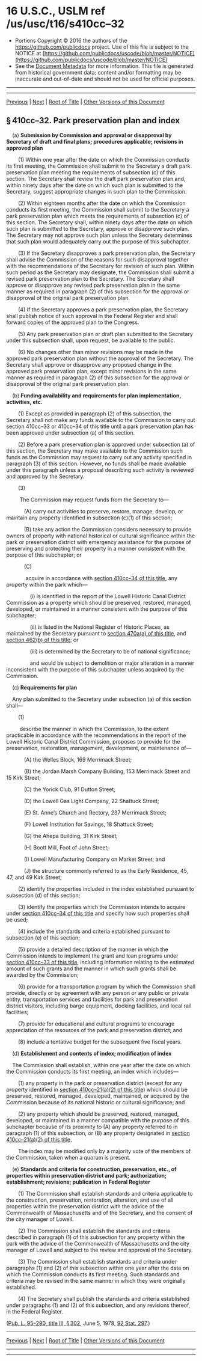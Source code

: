 ---
---

# 16 U.S.C., USLM ref /us/usc/t16/s410cc–32

* Portions Copyright © 2016 the authors of the https://github.com/publicdocs project.
  Use of this file is subject to the NOTICE at [https://github.com/publicdocs/uscode/blob/master/NOTICE](https://github.com/publicdocs/uscode/blob/master/NOTICE)
* See the [Document Metadata](././../../../../../..//README.md) for more information.
  This file is generated from historical government data; content and/or formatting may be inaccurate and out-of-date and should not be used for official purposes.

----------
----------

[Previous](./../../../../../..//us/usc/t16/ch1/schLIX–A/ptC/m__us_usc_t16_s410cc–31.md) | [Next](./../../../../../..//us/usc/t16/ch1/schLIX–A/ptC/m__us_usc_t16_s410cc–33.md) | [Root of Title](./../../../../../../) | [Other Versions of this Document](https://publicdocs.github.io/go/links?ns=uslm&ref=%2Fus%2Fusc%2Ft16%2Fs410cc%E2%80%9332)

## § 410cc–32. Park preservation plan and index

    (a) __Submission by Commission and approval or disapproval by Secretary of draft and final plans; procedures applicable; revisions in approved plan__ 

        (1) Within one year after the date on which the Commission conducts its first meeting, the Commission shall submit to the Secretary a draft park preservation plan meeting the requirements of subsection (c) of this section. The Secretary shall review the draft park preservation plan and, within ninety days after the date on which such plan is submitted to the Secretary, suggest appropriate changes in such plan to the Commission.

        (2) Within eighteen months after the date on which the Commission conducts its first meeting, the Commission shall submit to the Secretary a park preservation plan which meets the requirements of subsection (c) of this section. The Secretary shall, within ninety days after the date on which such plan is submitted to the Secretary, approve or disapprove such plan. The Secretary may not approve such plan unless the Secretary determines that such plan would adequately carry out the purpose of this subchapter.

        (3) If the Secretary disapproves a park preservation plan, the Secretary shall advise the Commission of the reasons for such disapproval together with the recommendations of the Secretary for revision of such plan. Within such period as the Secretary may designate, the Commission shall submit a revised park preservation plan to the Secretary. The Secretary shall approve or disapprove any revised park preservation plan in the same manner as required in paragraph (2) of this subsection for the approval or disapproval of the original park preservation plan.

        (4) If the Secretary approves a park preservation plan, the Secretary shall publish notice of such approval in the Federal Register and shall forward copies of the approved plan to the Congress.

        (5) Any park preservation plan or draft plan submitted to the Secretary under this subsection shall, upon request, be available to the public.

        (6) No changes other than minor revisions may be made in the approved park preservation plan without the approval of the Secretary. The Secretary shall approve or disapprove any proposed change in the approved park preservation plan, except minor revisions in the same manner as required in paragraph (2) of this subsection for the approval or disapproval of the original park preservation plan.

    (b) __Funding availability and requirements for plan implementation, activities, etc.__ 

        (1) Except as provided in paragraph (2) of this subsection, the Secretary shall not make any funds available to the Commission to carry out section 410cc–33 or 410cc–34 of this title until a park preservation plan has been approved under subsection (a) of this section.

        (2) Before a park preservation plan is approved under subsection (a) of this section, the Secretary may make available to the Commission such funds as the Commission may request to carry out any activity specified in paragraph (3) of this section. However, no funds shall be made available under this paragraph unless a proposal describing such activity is reviewed and approved by the Secretary.

        (3)

         The Commission may request funds from the Secretary to—

            (A) carry out activities to preserve, restore, manage, develop, or maintain any property identified in subsection (c)(1) of this section;

            (B) take any action the Commission considers necessary to provide owners of property with national historical or cultural significance within the park or preservation district with emergency assistance for the purpose of preserving and protecting their property in a manner consistent with the purpose of this subchapter; or

            (C)

             acquire in accordance with [section 410cc–34 of this title][/us/usc/t16/s410cc–34], any property within the park which—

                (i) is identified in the report of the Lowell Historic Canal District Commission as a property which should be preserved, restored, managed, developed, or maintained in a manner consistent with the purpose of this subchapter;

                (ii) is listed in the National Register of Historic Places, as maintained by the Secretary pursuant to [section 470a(a) of this title][/us/usc/t16/s470a/a], and [section 462(b) of this title][/us/usc/t16/s462/b]; or

                (iii) is determined by the Secretary to be of national significance;

                and would be subject to demolition or major alteration in a manner inconsistent with the purpose of this subchapter unless acquired by the Commission.

    (c) __Requirements for plan__ 

    Any plan submitted to the Secretary under subsection (a) of this section shall—

        (1)

         describe the manner in which the Commission, to the extent practicable in accordance with the recommendations in the report of the Lowell Historic Canal District Commission, proposes to provide for the preservation, restoration, management, development, or maintenance of—

            (A) the Welles Block, 169 Merrimack Street;

            (B) the Jordan Marsh Company Building, 153 Merrimack Street and 15 Kirk Street;

            (C) the Yorick Club, 91 Dutton Street;

            (D) the Lowell Gas Light Company, 22 Shattuck Street;

            (E) St. Anne’s Church and Rectory, 237 Merrimack Street;

            (F) Lowell Institution for Savings, 18 Shattuck Street;

            (G) the Ahepa Building, 31 Kirk Street;

            (H) Boott Mill, Foot of John Street;

            (I) Lowell Manufacturing Company on Market Street; and

            (J) the structure commonly referred to as the Early Residence, 45, 47, and 49 Kirk Street;

        (2) identify the properties included in the index established pursuant to subsection (d) of this section;

        (3) identify the properties which the Commission intends to acquire under [section 410cc–34 of this title][/us/usc/t16/s410cc–34] and specify how such properties shall be used;

        (4) include the standards and criteria established pursuant to subsection (e) of this section;

        (5) provide a detailed description of the manner in which the Commission intends to implement the grant and loan programs under [section 410cc–33 of this title][/us/usc/t16/s410cc–33], including information relating to the estimated amount of such grants and the manner in which such grants shall be awarded by the Commission;

        (6) provide for a transportation program by which the Commission shall provide, directly or by agreement with any person or any public or private entity, transportation services and facilities for park and preservation district visitors, including barge equipment, docking facilities, and local rail facilities;

        (7) provide for educational and cultural programs to encourage appreciation of the resources of the park and preservation district; and

        (8) include a tentative budget for the subsequent five fiscal years.

    (d) __Establishment and contents of index; modification of index__ 

    The Commission shall establish, within one year after the date on which the Commission conducts its first meeting, an index which includes—

        (1) any property in the park or preservation district (except for any property identified in [section 410cc–21(a)(2) of this title][/us/usc/t16/s410cc–21/a/2]) which should be preserved, restored, managed, developed, maintained, or acquired by the Commission because of its national historic or cultural significance; and

        (2) any property which should be preserved, restored, managed, developed, or maintained in a manner compatible with the purpose of this subchapter because of its proximity to (A) any property referred to in paragraph (1) of this subsection, or (B) any property designated in [section 410cc–21(a)(2) of this title][/us/usc/t16/s410cc–21/a/2].

        The index may be modified only by a majority vote of the members of the Commission, taken when a quorum is present.

    (e) __Standards and criteria for construction, preservation, etc., of properties within preservation district and park; authorization; establishment; revisions; publication in Federal Register__ 

        (1) The Commission shall establish standards and criteria applicable to the construction, preservation, restoration, alteration, and use of all properties within the preservation district with the advice of the Commonwealth of Massachusetts and of the Secretary, and the consent of the city manager of Lowell.

        (2) The Commission shall establish the standards and criteria described in paragraph (1) of this subsection for any property within the park with the advice of the Commonwealth of Massachusetts and the city manager of Lowell and subject to the review and approval of the Secretary.

        (3) The Commission shall establish standards and criteria under paragraphs (1) and (2) of this subsection within one year after the date on which the Commission conducts its first meeting. Such standards and criteria may be revised in the same manner in which they were originally established.

        (4) The Secretary shall publish the standards and criteria established under paragraphs (1) and (2) of this subsection, and any revisions thereof, in the Federal Register.

([Pub. L. 95–290, title III, § 302][/us/pl/95/290/s302], June 5, 1978, [92 Stat. 297][/us/stat/92/297].)

----------

[Previous](./../../../../../..//us/usc/t16/ch1/schLIX–A/ptC/m__us_usc_t16_s410cc–31.md) | [Next](./../../../../../..//us/usc/t16/ch1/schLIX–A/ptC/m__us_usc_t16_s410cc–33.md) | [Root of Title](./../../../../../../) | [Other Versions of this Document](https://publicdocs.github.io/go/links?ns=uslm&ref=%2Fus%2Fusc%2Ft16%2Fs410cc%E2%80%9332)

----------
----------

[/us/usc/t16/s410cc–34]: https://publicdocs.github.io/go/links?ns=uslm&ref=%2Fus%2Fusc%2Ft16%2Fs410cc%E2%80%9334
[/us/usc/t16/s470a/a]: https://publicdocs.github.io/go/links?ns=uslm&ref=%2Fus%2Fusc%2Ft16%2Fs470a%2Fa
[/us/usc/t16/s462/b]: https://publicdocs.github.io/go/links?ns=uslm&ref=%2Fus%2Fusc%2Ft16%2Fs462%2Fb
[/us/usc/t16/s410cc–34]: https://publicdocs.github.io/go/links?ns=uslm&ref=%2Fus%2Fusc%2Ft16%2Fs410cc%E2%80%9334
[/us/usc/t16/s410cc–33]: https://publicdocs.github.io/go/links?ns=uslm&ref=%2Fus%2Fusc%2Ft16%2Fs410cc%E2%80%9333
[/us/usc/t16/s410cc–21/a/2]: https://publicdocs.github.io/go/links?ns=uslm&ref=%2Fus%2Fusc%2Ft16%2Fs410cc%E2%80%9321%2Fa%2F2
[/us/usc/t16/s410cc–21/a/2]: https://publicdocs.github.io/go/links?ns=uslm&ref=%2Fus%2Fusc%2Ft16%2Fs410cc%E2%80%9321%2Fa%2F2
[/us/pl/95/290/s302]: https://publicdocs.github.io/go/links?ns=uslm&ref=%2Fus%2Fpl%2F95%2F290%2Fs302
[/us/stat/92/297]: https://publicdocs.github.io/go/links?ns=uslm&ref=%2Fus%2Fstat%2F92%2F297


